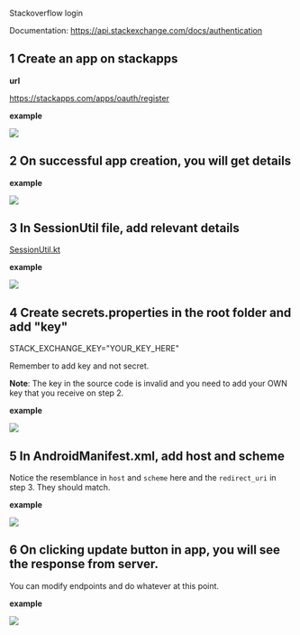Stackoverflow login

Documentation: https://api.stackexchange.com/docs/authentication

## 1 Create an app on stackapps

**url**

https://stackapps.com/apps/oauth/register

**example**

![](https://i.imgur.com/EoNeLeY.png)

## 2 On successful app creation, you will get details

**example**

![](https://i.imgur.com/ODEG7Xv.png)

## 3 In SessionUtil file, add relevant details

[SessionUtil.kt](app/src/main/java/com/reputationoverflow/session/SessionUtil.kt)

**example**

![](https://i.imgur.com/qG85mgM.png)

## 4 Create secrets.properties in the root folder and add "key"

STACK_EXCHANGE_KEY="YOUR_KEY_HERE"

Remember to add key and not secret.

**Note**: The key in the source code is invalid and you need to add your OWN key that you receive on step 2.

**example**

![](https://i.imgur.com/8He7mXm.png)

## 5 In AndroidManifest.xml, add host and scheme

Notice the resemblance in `host` and `scheme` here and the `redirect_uri` in step 3. They should match.

**example**

![](https://i.imgur.com/rl0tmXR.png)

## 6 On clicking update button in app, you will see the response from server.

You can modify endpoints and do whatever at this point.

**example**

![](https://i.imgur.com/nhdpXMw.png)